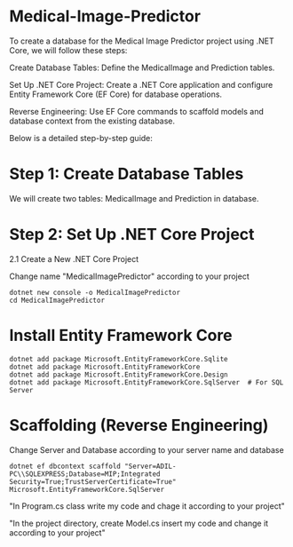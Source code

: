 # Medical-Image-Predictor
To create a database for the Medical Image Predictor project using .NET Core, we will follow these steps:

Create Database Tables: Define the MedicalImage and Prediction tables.

Set Up .NET Core Project: Create a .NET Core application and configure Entity Framework Core (EF Core) for database operations.

Reverse Engineering: Use EF Core commands to scaffold models and database context from the existing database.

Below is a detailed step-by-step guide:

# Step 1: Create Database Tables

We will create two tables: MedicalImage and Prediction in database.

# Step 2: Set Up .NET Core Project

2.1 Create a New .NET Core Project

Change name "MedicalImagePredictor" according to your project

    dotnet new console -o MedicalImagePredictor
    cd MedicalImagePredictor

# Install Entity Framework Core

    dotnet add package Microsoft.EntityFrameworkCore.Sqlite
    dotnet add package Microsoft.EntityFrameworkCore
    dotnet add package Microsoft.EntityFrameworkCore.Design
    dotnet add package Microsoft.EntityFrameworkCore.SqlServer  # For SQL Server

# Scaffolding (Reverse Engineering)  

Change Server and Database according to your server name and database 

    dotnet ef dbcontext scaffold "Server=ADIL-PC\\SQLEXPRESS;Database=MIP;Integrated Security=True;TrustServerCertificate=True" Microsoft.EntityFrameworkCore.SqlServer

"In Program.cs class write my code and chage it according to your project" 

"In the project directory, create Model.cs insert my code and change it according to your project"
